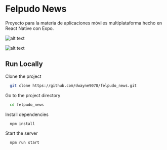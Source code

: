 
# Felpudo News

Proyecto para la materia de aplicaciones móviles multiplataforma hecho en React Native con Expo.

![alt text](https://i.postimg.cc/nsGWVrMQ/Whats-App-Image-2024-02-02-at-11-50-59-PM.jpg)

![alt text](https://i.postimg.cc/xJj4XQbp/Whats-App-Image-2024-02-02-at-11-51-02-PM.jpg)

## Run Locally

Clone the project

```bash
  git clone https://github.com/dwayne9078/felpudo_news.git
```

Go to the project directory

```bash
  cd felpudo_news
```

Install dependencies

```bash
  npm install
```

Start the server

```bash
  npm run start
```

